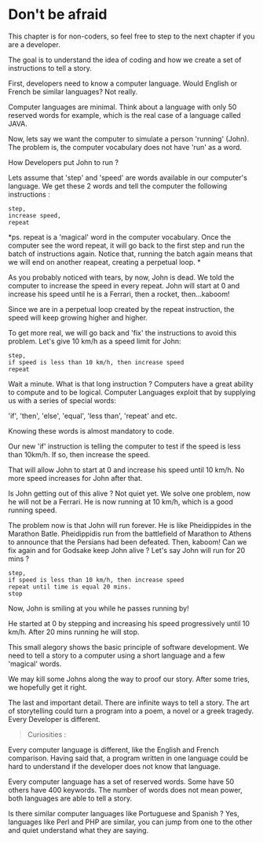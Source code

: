 # Don't be afraid

This chapter is for non-coders, so feel free to step to the next chapter if you are a developer. 

The goal is to understand the idea of coding and how we create a set of instructions to tell a story.   

First, developers need to know a computer language. Would English or French be similar languages? Not really. 

Computer languages are minimal. Think about a language with only 50 reserved words for example, which is the real case of a language called JAVA. 

Now, lets say we want the computer to simulate a person 'running' (John).  The problem is, the computer vocabulary does not have 'run' as a word. 

How Developers put John to run ? 

Lets assume that 'step' and 'speed' are words available in our computer's language. We get these 2 words and tell the computer the following instructions : 

```
step,
increase speed,
repeat           
```
*ps. repeat is a 'magical' word in the computer vocabulary. Once the computer see the word repeat, it will go back to the first step and run the batch of instructions again. Notice that, running the batch again means that we will end on another reapeat, creating a perpetual loop. *

As you probably noticed with tears, by now, John is dead. We told the computer to increase the speed in every repeat. John will start at 0 and increase his speed until he is a Ferrari, then a rocket, then...kaboom!

Since we are in a perpetual loop created by the repeat instruction, the speed will keep growing higher and higher. 

To get more real, we will go back and 'fix' the instructions to avoid this problem. Let's give 10 km/h as a speed limit for John: 

```
step,
if speed is less than 10 km/h, then increase speed  
repeat 
```

Wait a minute. What is that long instruction ? Computers have a great ability to compute and to be logical. Computer Languages exploit that by supplying us with a series of special words: 

'if', 'then', 'else', 'equal', 'less than', 'repeat' and etc. 

Knowing these words is almost mandatory to code.

Our new 'if' instruction is telling the computer to test if the speed is less than 10km/h. If so, then increase the speed.   

That will allow John to start at 0 and increase his speed until 10 km/h.  No more speed increases for John after that. 

Is John getting out of this alive ? Not quiet yet. We solve one problem, now he will not be a Ferrari. He is now running at 10 km/h, which is a good running speed. 

The problem now is that John will run forever. He is like Pheidippides in the Marathon Batle. Pheidippidis run from the battlefield of Marathon to Athens to announce that the Persians had been defeated. Then, kaboom! 
Can we fix again and for Godsake keep John alive ? Let's say John will run for 20 mins ? 

```
step,
if speed is less than 10 km/h, then increase speed 
repeat until time is equal 20 mins. 
stop
```

Now, John is smiling at you while he passes running by! 

He started at 0 by stepping and increasing his speed progressively until 10 km/h. After 20 mins running he will stop. 

This small alegory shows the basic principle of software development. We need to tell a story to a computer using a short language and a few 'magical' words.  

We may kill some Johns along the way to proof our story. After some tries, we hopefully get it right.  

The last and important detail. There are infinite ways to tell a story. The art of storytelling could turn a program into a poem,  a novel or a greek tragedy. Every Developer is different. 



> Curiosities :

Every computer language is different, like the English and French comparison. Having said that, a program written in one language could be hard to understand if the developer does not know that language. 

Every computer language has a set of reserved words. Some have 50 others have 400 keywords. The number of words does not mean power, both languages are able to tell a story. 

Is there similar computer languages like Portuguese and Spanish ? Yes, languages like Perl and PHP are similar, you can jump from one to the other and quiet understand what they are saying. 




